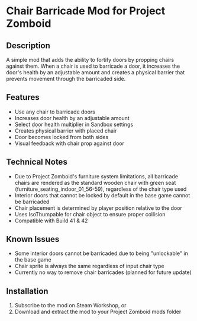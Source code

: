 # Chair Barricade Mod for Project Zomboid

## Description
A simple mod that adds the ability to fortify doors by propping chairs against them. When a chair is used to barricade a door, it increases the door's health by an adjustable amount and creates a physical barrier that prevents movement through the barricaded side.

## Features
- Use any chair to barricade doors
- Increases door health by an adjustable amount
- Select door health multiplier in Sandbox settings
- Creates physical barrier with placed chair
- Door becomes locked from both sides
- Visual feedback with chair prop against door

## Technical Notes
- Due to Project Zomboid's furniture system limitations, all barricade chairs are rendered as the standard wooden chair with green seat (furniture_seating_indoor_01_56-59), regardless of the chair type used
- Interior doors that cannot be locked by default in the base game cannot be barricaded
- Chair placement is determined by player position relative to the door
- Uses IsoThumpable for chair object to ensure proper collision
- Compatible with Build 41 & 42

## Known Issues
- Some interior doors cannot be barricaded due to being "unlockable" in the base game
- Chair sprite is always the same regardless of input chair type
- Currently no way to remove chair barricades (planned for future update)

## Installation
1. Subscribe to the mod on Steam Workshop, or
2. Download and extract the mod to your Project Zomboid mods folder
